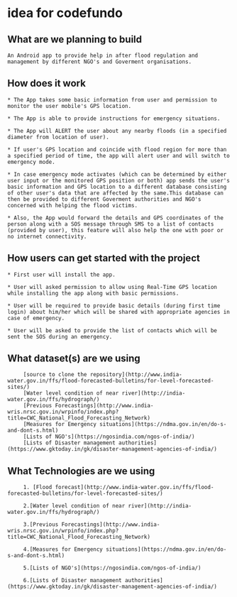 # idea for codefundo

## What are we planning to build
    
    An Android app to provide help in after flood regulation and management by different NGO's and Goverment organisations. 


## How does it work

    * The App takes some basic information from user and permission to monitor the user mobile's GPS location. 
    
    * The App is able to provide instructions for emergency situations.
    
    * The App will ALERT the user about any nearby floods (in a specified diameter from location of user).
    
    * If user's GPS location and coincide with flood region for more than a specified period of time, the app will alert user and will switch to emergency mode. 
    
    * In case emergency mode activates (which can be determined by either user input or the monitored GPS position or both) app sends the user's basic information and GPS location to a different database consisting of other user's data that are affected by the same.This database can then be provided to different Goverment authorities and NGO's concerned with helping the flood victims.
    
    * Also, the App would forward the details and GPS coordinates of the person along with a SOS message through SMS to a list of contacts (provided by user), this feature will also help the one with poor or no internet connectivity.
    


## How users can get started with the project

    * First user will install the app.
    
    * User will asked permission to allow using Real-Time GPS location while installing the app along with basic permissions.
    
    * User will be required to provide basic details (during first time login) about him/her which will be shared with appropriate agencies in case of emergency.
    
    * User will be asked to provide the list of contacts which will be sent the SOS during an emergency.
    
## What dataset(s) are we using

         [source to clone the repository](http://www.india-water.gov.in/ffs/flood-forecasted-bulletins/for-level-forecasted-sites/)
         [Water level condition of near river](http://india-water.gov.in/ffs/hydrograph/)
         [Previous Forecastings](http://www.india-wris.nrsc.gov.in/wrpinfo/index.php?title=CWC_National_Flood_Forecasting_Network)
         [Measures for Emergency situations](https://ndma.gov.in/en/do-s-and-dont-s.html)
         [Lists of NGO's](https://ngosindia.com/ngos-of-india/)
         [Lists of Disaster management authorities](https://www.gktoday.in/gk/disaster-management-agencies-of-india/)
        
 ## What Technologies are we using
         1. [Flood forecast](http://www.india-water.gov.in/ffs/flood-forecasted-bulletins/for-level-forecasted-sites/)
         
         2.[Water level condition of near river](http://india-water.gov.in/ffs/hydrograph/)
         
         3.[Previous Forecastings](http://www.india-wris.nrsc.gov.in/wrpinfo/index.php?title=CWC_National_Flood_Forecasting_Network)
         
         4.[Measures for Emergency situations](https://ndma.gov.in/en/do-s-and-dont-s.html)
         
         5.[Lists of NGO's](https://ngosindia.com/ngos-of-india/)
         
         6.[Lists of Disaster management authorities](https://www.gktoday.in/gk/disaster-management-agencies-of-india/)
    
